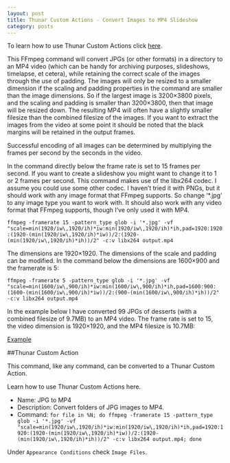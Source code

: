 ```yaml
---
layout: post
title: Thunar Custom Actions - Convert Images to MP4 Slideshow
category: posts
---
```

To learn how to use Thunar Custom Actions click [here](https://pointpont.github.io/thunar_custom_action/video/ffmpeg/conversion/2015/06/08/thunar-custom-actions-tutorial-convert-video-to-avi.html).

This FFmpeg command will convert JPGs (or other formats) in a directory to an MP4 video (which can be handy for archiving purposes, slideshows, timelapse, et cetera), while retaining the correct scale of the images through the use of padding. The images will only be resized to a smaller dimension if the scaling and padding properties in the command are smaller than the image dimensions. So if the largest image is 3200×3800 pixels, and the scaling and padding is smaller than 3200×3800, then that image will be resized down. The resulting MP4 will often have a slightly smaller filesize than the combined filesize of the images. If you want to extract the images from the video at some point it should be noted that the black margins will be retained in the output frames.

Successful encoding of all images can be determined by multiplying the frames per second by the seconds in the video.

In the command directly below the frame rate is set to 15 frames per second. If you want to create a slideshow you might want to change it to 1 or 2 frames per second. This command makes use of the libx264 codec. I assume you could use some other codec. I haven’t tried it with PNGs, but it should work with any image format that FFmpeg supports. So change ‘*.jpg’ to any image type you want to work with. It should also work with any video format that FFmpeg supports, though I’ve only used it with MP4.

`ffmpeg -framerate 15 -pattern_type glob -i '*.jpg' -vf "scale=min(1920/iw\,1920/ih)*iw:min(1920/iw\,1920/ih)*ih,pad=1920:1920:(1920-(min(1920/iw\,1920/ih)*iw))/2:(1920-(min(1920/iw\,1920/ih)*ih))/2" -c:v libx264 output.mp4`

The dimensions are 1920×1920. The dimensions of the scale and padding can be modified. In the command below the dimensions are 1600×900 and the framerate is 5:

`ffmpeg -framerate 5 -pattern_type glob -i '*.jpg' -vf "scale=min(1600/iw\,900/ih)*iw:min(1600/iw\,900/ih)*ih,pad=1600:900:(1600-(min(1600/iw\,900/ih)*iw))/2:(900-(min(1600/iw\,900/ih)*ih))/2" -c:v libx264 output.mp4`

In the example below I have converted 99 JPGs of desserts (with a combined filesize of 9.7MB) to an MP4 video. The frame rate is set to 15, the video dimension is 1920×1920, and the MP4 filesize is 10.7MB:

[Example](http://preview.tinyurl.com/oentrdc)

##Thunar Custom Action

This command, like any command, can be converted to a Thunar Custom Action.

Learn how to use Thunar Custom Actions here.

* Name: JPG to MP4
* Description: Convert folders of JPG images to MP4.
* Command: `for file in %N; do ffmpeg -framerate 15 -pattern_type glob -i '*.jpg' -vf "scale=min(1920/iw\,1920/ih)*iw:min(1920/iw\,1920/ih)*ih,pad=1920:1920:(1920-(min(1920/iw\,1920/ih)*iw))/2:(1920-(min(1920/iw\,1920/ih)*ih))/2" -c:v libx264 output.mp4; done`

Under `Appearance Conditions` check `Image Files`.
